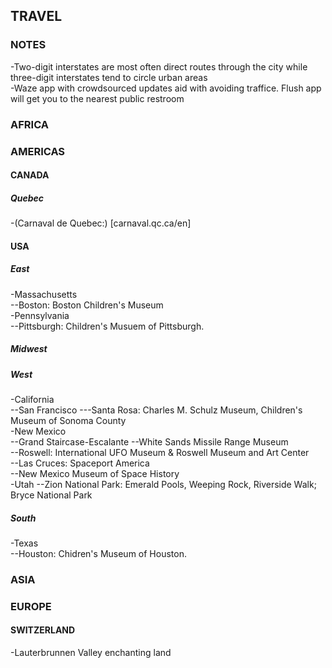 ## TRAVEL  

### NOTES  
-Two-digit interstates are most often direct routes through the city while three-digit interstates tend to circle urban areas  
-Waze app with crowdsourced updates aid with avoiding traffice.  Flush app will get you to the nearest public restroom  

### AFRICA  

### AMERICAS  
#### CANADA  
##### Quebec  
-(Carnaval de Quebec:) [carnaval.qc.ca/en]    

#### USA  
##### East  
-Massachusetts  
--Boston: Boston Children's Museum  
-Pennsylvania  
--Pittsburgh: Children's Musuem of Pittsburgh.
##### Midwest  
##### West  
-California  
--San Francisco
---Santa Rosa: Charles M. Schulz Museum, Children's Museum of Sonoma County  
-New Mexico  
--Grand Staircase-Escalante 
--White Sands Missile Range Museum  
--Roswell: International UFO Museum & Roswell Museum and Art Center  
--Las Cruces: Spaceport America  
--New Mexico Museum of Space History  
-Utah
--Zion National Park: Emerald Pools, Weeping Rock, Riverside Walk; Bryce National Park
##### South  
-Texas  
--Houston: Chidren's Museum of Houston.

### ASIA  

### EUROPE  
#### SWITZERLAND  
-Lauterbrunnen Valley enchanting land  


